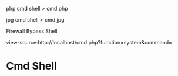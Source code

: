 php cmd shell > cmd.php 

jpg cmd shell > cmd.jpg

Firewall Bypass Shell

view-source:http://localhost/cmd.php?function=system&command=

# Cmd Shell
